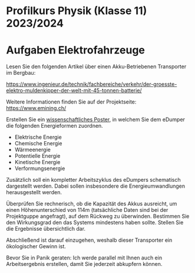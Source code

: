 Profilkurs Physik (Klasse 11) 2023/2024
======================

# Aufgaben Elektrofahrzeuge

Lesen Sie den folgenden Artikel über einen Akku-Betriebenen Transporter im Bergbau:

https://www.ingenieur.de/technik/fachbereiche/verkehr/der-groesste-elektro-muldenkipper-der-welt-mit-45-tonnen-batterie/

Weitere Informationen finden Sie auf der Projektseite: https://www.emining.ch/

Erstellen Sie ein [wissenschaftliches Poster](https://www.uni-bremen.de/fileadmin/user_upload/sites/studierwerkstatt/Leitfaden_wissenschaftliche_Poster_erstellen.pdf), in welchem Sie dem eDumper die folgenden Energieformen zuordnen.

- Elektrische Energie
- Chemische Energie
- Wärmeenergie
- Potentielle Energie
- Kinetische Energie
- Verformungsenergie

Zusätzlich soll ein kompletter Arbeitszyklus des eDumpers schematisch dargestellt werden. Dabei sollen insbesondere die Energieumwandlungen herausgestellt werden.

Überprüfen Sie rechnerisch, ob die Kapazität des Akkus ausreicht, um einen Höhenunterschied von 114m (tatsächliche Daten sind bei der Projektguppe angefragt), auf dem Rückweg zu überwinden. Bestimmen Sie den Wirkungsgrad den das Systems mindestens haben sollte. Stellen Sie die Ergebnisse übersichtlich dar.

Abschließend ist darauf einzugehen, weshalb dieser Transporter ein ökologischer Gewinn ist.

Bevor Sie in Panik geraten: Ich werde parallel mit Ihnen auch ein Arbeitsergebnis erstellen, damit Sie jederzeit abkupfern können.
